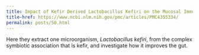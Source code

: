```yaml
---
title: Impact of Kefir Derived Lactobacillus Kefiri on the Mucosal Immune Response and Gut Microbiota
title-href: https://www.ncbi.nlm.nih.gov/pmc/articles/PMC4355334/
permalink: posts/50.html
---
```


Here they extract one microorganism, _Lactobacillus kefiri_, from the complex symbiotic association that is kefir, and investigate how it improves the gut.